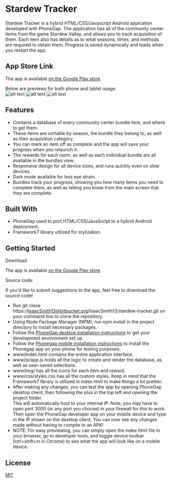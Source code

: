 
Stardew Tracker
===============

Stardew Tracker is a hybrid HTML/CSS/Javascript Android appication developed with PhoneGap.
The application has all of the community center items from the game Stardew Valley, and allows you to track acquisition of them. Each item also has details as to what seasons, times, and methods are required to obtain them. Progress is saved dynamically and loads when you restart the app.

App Store Link
--------------
The app is available [on the Google Play store](https://play.google.com/store/apps/details?id=com.isaactsmith.stardewtracker).

Below are previews for both phone and tablet usage.  
![alt text](https://i.imgur.com/HAq7EZx.png "Phone preview") ![alt text](https://i.imgur.com/Ov8a3Bl.png "Phone preview - dark mode")
![alt text](https://i.imgur.com/kHCCexE.jpg "Tablet preview")


Features
--------
* Contains a database of every community center bundle item, and where to get them.
* These items are sortable by season, the bundle they belong to, as well as their acquisition category.
* You can mark an item off as complete and the app will save your progress when you relaunch it.
* The rewards for each room, as well as each individual bundle are all available in the bundles view.
* Responsive design for all device sizes, and runs quickly even on slow devices.
* Dark mode available for less eye strain.
* Bundles track your progress, showing you how many items you need to complete them, as well as letting you know from the main screen that they are complete.

Built With
----------
* PhoneGap used to port HTML/CSS/JavaScript to a hybrid Android deployment.
* Framework7 library utilized for stylization.

Getting Started
---------------
Download: 

The app is available [on the Google Play store](https://play.google.com/store/apps/details?id=com.isaactsmith.stardewtracker).

Source code:

If you'd like to submit suggestions to the app, feel free to download the source code! 

* Run git clone https://IsaacSmith13@bitbucket.org/IsaacSmith13/stardew-tracker.git on your command line to clone the repository.
* Using Node Package Manager (NPM), run npm install in the project directory to install necessary packages.
* Follow the [PhoneGap desktop installation instructions](http://docs.phonegap.com/getting-started/1-install-phonegap/desktop/) to get your development environment set up.
* Follow the [Phonegap mobile installation instructions](http://docs.phonegap.com/getting-started/2-install-mobile-app/) to install the Phonegap app on your phone for testing purposes.
* www/index.html contains the entire application interface.
* www/js/app.js holds all the logic to create and render the database, as well as user-saved selections.
* www/img/ has all the icons for each item and reward.
* www/css/styles.css has all the custom styles. Keep in mind that the Framework7 library is utilized in index.html to make things a lot prettier.
* After making any changes, you can test the app by opening PhoneGap desktop client, then following the plus in the top left and opening the project folder.  
This will automatically host to your internal IP. Note, you may have to open port 3000 (or any port you choose) in your firewall for this to work.  
Then open the PhoneGap developer app on your mobile device and type in the IP shown on the desktop client. You can now see any changes made without having to compile to an APK!
* NOTE: For easy previewing, you can simply open the index.html file in your browser, go to developer tools, and toggle device toolbar (ctrl+shift+m in Chrome) to see what the app will look like on a mobile device.

License
-------
[MIT](./LICENSE)